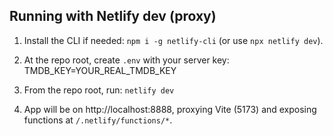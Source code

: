 ## Running with Netlify dev (proxy)
1. Install the CLI if needed: `npm i -g netlify-cli` (or use `npx netlify dev`).
2. At the repo root, create `.env` with your server key:
TMDB_KEY=YOUR_REAL_TMDB_KEY

3. From the repo root, run: `netlify dev`
4. App will be on http://localhost:8888, proxying Vite (5173) and exposing functions at `/.netlify/functions/*`.
